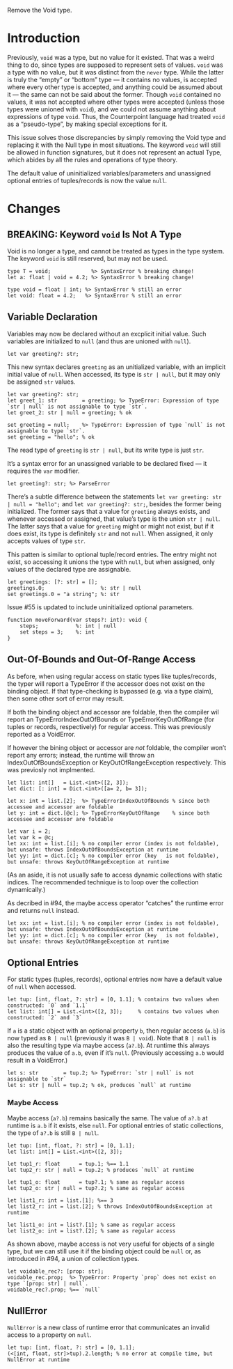 Remove the Void type.

# Introduction
Previously, `void` was a type, but no value for it existed. That was a weird thing to do, since types are supposed to represent sets of values. `void` was a type with no value, but it was distinct from the `never` type. While the latter is truly the “empty” or “bottom” type — it contains no values, is accepted where every other type is accepted, and anything could be assumed about it — the same can not be said about the former. Though `void` contained no values, it was not accepted where other types were accepted (unless those types were unioned with `void`), and we could not assume anything about expressions of type `void`. Thus, the Counterpoint language had treated `void` as a “pseudo-type”, by making special exceptions for it.

This issue solves those discrepancies by simply removing the Void type and replacing it with the Null type in most situations. The keyword `void` will still be allowed in function signatures, but it does not represent an actual Type, which abides by all the rules and operations of type theory.

The default value of uninitialized variables/parameters and unassigned optional entries of tuples/records is now the value `null`.

# Changes

## BREAKING: Keyword `void` Is Not A Type
Void is no longer a type, and cannot be treated as types in the type system. The keyword `void` is still reserved, but may not be used.
```cp
type T = void;             %> SyntaxError % breaking change!
let a: float | void = 4.2; %> SyntaxError % breaking change!

type void = float | int; %> SyntaxError % still an error
let void: float = 4.2;   %> SyntaxError % still an error
```

## Variable Declaration
Variables may now be declared without an excplicit initial value. Such variables are initialized to `null` (and thus are unioned with `null`).
```cp
let var greeting?: str;
```
This new syntax declares `greeting` as an unitialized variable, with an implicit initial value of `null`. When accessed, its type is `str | null`, but it may only be assigned `str` values.
```cp
let var greeting?: str;
let greet_1: str        = greeting; %> TypeError: Expression of type `str | null` is not assignable to type `str`.
let greet_2: str | null = greeting; % ok

set greeting = null;    %> TypeError: Expression of type `null` is not assignable to type `str`.
set greeting = "hello"; % ok
```
The read type of `greeting` is `str | null`, but its write type is just `str`.

It’s a syntax error for an unassigned variable to be declared fixed — it requires the `var` modifier.
```cp
let greeting?: str; %> ParseError
```

There’s a subtle difference between the statements `let var greeting: str | null = "hello";` and `let var greeting?: str;`, besides the former being initialized. The former says that a value for `greeting` always exists, and whenever accessed or assigned, that value’s type is the union `str | null`. The latter says that a value for `greeting` might or might not exist, but if it does exist, its type is definitely `str` and not `null`. When assigned, it only accepts values of type `str`.

This patten is similar to optional tuple/record entries. The entry might not exist, so accessing it unions the type with `null`, but when assigned, only values of the declared type are assignable.
```cp
let greetings: [?: str] = [];
greetings.0;                  %: str | null
set greetings.0 = "a string"; %: str
```

Issue #55 is updated to include uninitialized optional parameters.
```cp
function moveForward(var steps?: int): void {
	steps;            %: int | null
	set steps = 3;    %: int
}
```

## Out-Of-Bounds and Out-Of-Range Access
As before, when using regular access on static types like tuples/records, the typer will report a TypeError if the accessor does not exist on the binding object. If that type-checking is bypassed (e.g. via a type claim), then some other sort of error may result.

If both the binding object and accessor are foldable, then the compiler wil report an TypeErrorIndexOutOfBounds or TypeErrorKeyOutOfRange (for tuples or records, respectively) for regular access. This was previously reported as a VoidError.

If however the bining object or accessor are *not* foldable, the compiler won’t report any errors; instead, the runtime will throw an IndexOutOfBoundsException or KeyOutOfRangeException respectively. This was previosly not implmented.

```cp
let list: int[]   = List.<int>([2, 3]);
let dict: [: int] = Dict.<int>([a= 2, b= 3]);

let x: int = list.[2];  %> TypeErrorIndexOutOfBounds % since both accessee and accessor are foldable
let y: int = dict.[@c]; %> TypeErrorKeyOutOfRange    % since both accessee and accessor are foldable

let var i = 2;
let var k = @c;
let xx: int = list.[i]; % no compiler error (index is not foldable), but unsafe: throws IndexOutOfBoundsException at runtime
let yy: int = dict.[c]; % no compiler error (key   is not foldable), but unsafe: throws KeyOutOfRangeException at runtime
```
(As an aside, it is not usually safe to access dynamic collections with static indices. The recommended technique is to loop over the collection dynamically.)

As decribed in #94, the maybe access operator “catches” the runtime error and returns `null` instead.
```cp
let xx: int = list.[i]; % no compiler error (index is not foldable), but unsafe: throws IndexOutOfBoundsException at runtime
let yy: int = dict.[c]; % no compiler error (key   is not foldable), but unsafe: throws KeyOutOfRangeException at runtime
```

## Optional Entries
For static types (tuples, records), optional entries now have a default value of `null` when accessed.
```cp
let tup: [int, float, ?: str] = [0, 1.1]; % contains two values when constructed: `0` and `1.1`
let list: int[] = List.<int>([2, 3]);     % contains two values when constructed: `2` and `3`
```
If `a` is a static object with an optional property `b`, then regular access (`a.b`) is now typed as `B | null` (previously it was `B | void`). Note that `B | null` is also the resulting type via maybe access (`a?.b`). At runtime this always produces the value of `a.b`, even if it’s `null`. (Previously accessing `a.b` would result in a VoidError.)
```cp
let s: str        = tup.2; %> TypeError: `str | null` is not assignable to `str`
let s: str | null = tup.2; % ok, produces `null` at runtime
```

### Maybe Access
Maybe access (`a?.b`) remains basically the same. The value of `a?.b` at runtime is `a.b` if it exists, else `null`. For optional entries of static collections, the type of `a?.b` is still `B | null`.
```cp
let tup: [int, float, ?: str] = [0, 1.1];
let list: int[] = List.<int>([2, 3]);

let tup1_r: float      = tup.1; %== 1.1
let tup2_r: str | null = tup.2; % produces `null` at runtime

let tup1_o: float      = tup?.1; % same as regular access
let tup2_o: str | null = tup?.2; % same as regular access

let list1_r: int = list.[1]; %== 3
let list2_r: int = list.[2]; % throws IndexOutOfBoundsException at runtime

let list1_o: int = list?.[1]; % same as regular access
let list2_o: int = list?.[2]; % same as regular access
```
As shown above, maybe access is not very useful for objects of a single type, but we can still use it if the binding object could be `null` or, as introduced in #94, a union of collection types.
```cp
let voidable_rec?: [prop: str];
voidable_rec.prop;  %> TypeError: Property `prop` does not exist on type `[prop: str] | null`.
voidable_rec?.prop; %== `null`
```

## NullError
`NullError` is a new class of runtime error that communicates an invalid access to a property on `null`.
```cp
let tup: [int, float, ?: str] = [0, 1.1];
(<[int, float, str]>tup).2.length; % no error at compile time, but NullError at runtime
```
